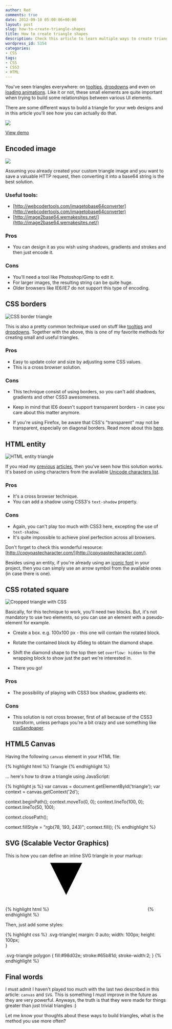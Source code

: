 ```yaml
---
author: Red
comments: true
date: 2012-09-10 05:00:06+00:00
layout: post
slug: how-to-create-triangle-shapes
title: How to create triangle shapes
description: Check this article to learn multiple ways to create triangle shapes for your designs including HTML5 canvas and SVG.
wordpress_id: 5154
categories:
- CSS
tags:
- CSS
- CSS3
- HTML
---
```


You've seen triangles everywhere: on [tooltips](http://www.red-team-design.com/easy-css3-jquery-tooltips), [dropdowns](http://www.red-team-design.com/css3-animated-dropdown-menu) and even on [loading animations](http://www.red-team-design.com/css3-loading-animation-experiment). Like it or not, these small elements are quite important when trying to build some relationships between various UI elements.

There are some different ways to build a triangle for your web designs and in this article you'll see how you can actually do that.

![](/dist/uploads/2012/08/webdesign-triangles.png)

<!-- more -->

[View demo](/dist/uploads/2012/09/create-triangle-shapes-demo.html)

## Encoded image

![](/dist/uploads/2012/09/encoded-base64.png)

Assuming you already created your custom triangle image and you want to save a valuable HTTP request, then converting it into a base64 string is the best solution.

### Useful tools:
	
  * [http://webcodertools.com/imagetobase64converter](http://webcodertools.com/imagetobase64converter)	
  * [http://image2base64.wemakesites.net/](http://image2base64.wemakesites.net/)

### Pros
	
  * You can design it as you wish using shadows, gradients and strokes and then just encode it.

### Cons
	
  * You'll need a tool like Photoshop/Gimp to edit it.	
  * For larger images, the resulting string can be quite huge.	
  * Older browsers like IE6/IE7 do not support this type of encoding.

## CSS borders

![CSS border triangle](/dist/uploads/2012/09/border-triangle.png)

This is also a pretty common technique used on stuff like [tooltips](http://www.red-team-design.com/css3-tooltips) and [dropdowns](http://www.red-team-design.com/css3-dropdown-menu). Together with the above, this is one of my favorite methods for creating small and useful triangles.

### Pros
	
  * Easy to update color and size by adjusting some CSS values.	
  * This is a cross browser solution.

### Cons
	
  * This technique consist of using borders, so you can't add shadows, gradients and other CSS3 awesomeness.
	
  * Keep in mind that IE6 doesn't support transparent borders - in case you care about this matter anymore.
	
  * If you're using Firefox, be aware that CSS's "transparent" may not be transparent, especially on diagonal borders. Read more about this [here](http://coderwall.com/p/tpmsta).

## HTML entity

![HTML entity triangle](/dist/uploads/2012/09/entity-triangle.png)

If you read my [previous](http://www.red-team-design.com/simple-and-effective-dropdown-login-box) [articles](http://www.red-team-design.com/just-another-awesome-css3-buttons), then you've seen how this solution works. It's based on using characters from the available [Unicode characters list](http://en.wikipedia.org/wiki/List_of_Unicode_characters).

### Pros
	
  * It's a cross browser technique.        
  * You can add a shadow using CSS3's `text-shadow` property.

### Cons
	
  * Again, you can't play too much with CSS3 here, excepting the use of `text-shadow`.	
  * It's quite impossible to achieve pixel perfection across all browsers.

Don't forget to check this wonderful resource: [http://copypastecharacter.com/](http://copypastecharacter.com/).

Besides using an entity, if you're already using an [iconic font](http://fortawesome.github.com/Font-Awesome/) in your project, then you can simply use an arrow symbol from the available ones (in case there is one).

## CSS rotated square

![Cropped triangle with CSS](/dist/uploads/2012/09/cropped-triangle.png)

Basically, for this technique to work, you'll need two blocks. But, it's not mandatory to use two elements, so you can use an element with a pseudo-element for example.
	
  * Create a box. e.g. 100x100 px - this one will contain the rotated block.

  * Rotate the contained block by 45deg to obtain the diamond shape.

  * Shift the diamond shape to the top then set `overflow: hidden` to the wrapping block to show just the part we're interested in.
	
  * There you go!

### Pros
        
  * The possibility of playing with CSS3 box shadow, gradients etc.

### Cons
	
  * This solution is not cross browser, first of all because of the CSS3 transform, unless perhaps you're a bit crazy and use something like [cssSandpaper](http://www.useragentman.com/blog/2010/03/09/cross-browser-css-transforms-even-in-ie/).

## HTML5 Canvas

Having the following `canvas` element in your HTML file:
    
{% highlight html %}
<canvas id="triangle" height="100" width="100">Triangle</canvas>
{% endhighlight %}

... here's how to draw a triangle using JavaScript:    

{% highlight js %}
var canvas = document.getElementById('triangle');
var context = canvas.getContext('2d');

context.beginPath();
context.moveTo(0, 0);
context.lineTo(100, 0);
context.lineTo(50, 100);
 
context.closePath();

context.fillStyle = "rgb(78, 193, 243)";
context.fill();
{% endhighlight %}

## SVG (Scalable Vector Graphics)

This is how you can define an inline SVG triangle in your markup:
    
{% highlight html %}
<svg xmlns="http://www.w3.org/2000/svg" version="1.1" class="svg-triangle">
  <polygon points="0,0 100,0 50,100"/>
</svg>
{% endhighlight %}

Then, just add some styles:

{% highlight css %}
.svg-triangle{
  margin: 0 auto;
  width: 100px;
  height: 100px;    
}   

.svg-triangle polygon {
  fill:#98d02e;
  stroke:#65b81d;
  stroke-width:2;
}
{% endhighlight %}

## Final words

I must admit I haven't played too much with the last two described in this article: `canvas` and `SVG`. This is something I must improve in the future as they are very powerful. Anyways, the truth is that they were made for things greater than just trivial triangles :)

Let me know your thoughts about these ways to build triangles, what is the method you use more often?